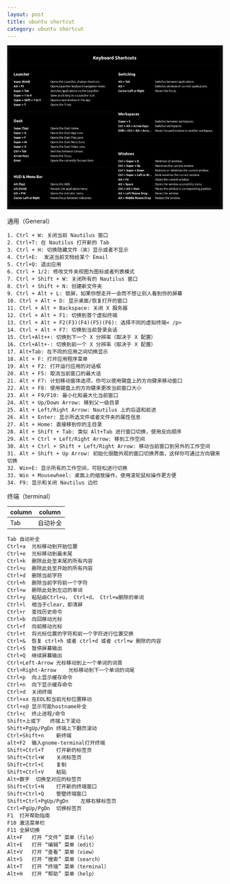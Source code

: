 ```yaml
---
layout: post
title: ubuntu shortcut
category: ubuntu shortcut 
---
```


![Vim cmd](/images/ubuntu_shortcut.png "ubuntu shortcut")

通用（General）

    1. Ctrl + W: 关闭当前 Nautilus 窗口
    2. Ctrl+T: 在 Nautilus 打开新的 Tab
    3. Ctrl + H: 切换隐藏文件（夹）显示或者不显示
    4. Ctrl+E:  发送当前文档给某个 Email
    5. Ctrl+Q: 退出应用
    6. Ctrl + 1/2: 修改文件夹视图为图标或者列表模式
    7. Ctrl + Shift + W: 关闭所有的 Nautilus 窗口
    8. Ctrl + Shift + N: 创建新文件夹
    9. Ctrl + Alt + L: 锁屏，如果你想走开一会而不想让别人看到你的屏幕
    10. Ctrl + Alt + D: 显示桌面/恢复打开的窗口
    11. Ctrl + Alt + Backspace: 关闭 X 服务器
    12. Ctrl + Alt + F1: 切换到首个虚拟终端
    13. Ctrl + Alt + F2(F3)(F4)(F5)(F6): 选择不同的虚拟终端< /p>
    14. Ctrl + Alt + F7: 切换到当前登录会话
    15. Ctrl+Alt++: 切换到下一个 X 分辨率（取决于 X 配置）
    16. Ctrl+Alt+-: 切换到前一个 X 分辨率（取决于 X 配置）
    17. Alt+Tab: 在不同的应用之间切换显示
    18. Alt + F: 打开应用程序菜单
    19. Alt + F2: 打开运行应用的对话框
    20. Alt + F5: 取消当前窗口的最大话
    21. Alt + F7: 计划移动窗体选项，你可以使用键盘上的方向键来移动窗口
    22. Alt + F8: 使用键盘上的方向键来更改当前窗口大小
    23. Alt + F9/F10: 最小化和最大化当前窗口
    24. Alt + Up/Down Arrow: 移到父一级目录
    25. Alt + Left/Right Arrow: Nautilus 上的后退和前进
    26. Alt + Enter: 显示所选文件或者文件夹的属性信息
    27. Alt + Home: 直接移到你的主目录
    28. Alt + Shift + Tab: 类似 Alt+Tab 进行窗口切换，使用反向顺序
    29. Alt + Ctrl + Left/Right Arrow: 移到工作空间
    30. Alt + Ctrl + Shift + Left/Right Arrow: 移动当前窗口到另外的工作空间
    31. Alt + Shift + Up Arrow: 初始化很酷外观的窗口切换界面，这样你可通过方向键来切换
    32. Win+E: 显示所有的工作空间，可轻松进行切换
    33. Win + Mousewheel: 桌面上的缩放操作，使用滚轮鼠标操作更方便
    34. F9: 显示和关闭 Nautilus 边栏

终端（terminal）

| column | column |
|--------|--------|
|Tab        |自动补全        |

	Tab	自动补全
    Ctrl+a	光标移动到开始位置
    Ctrl+e	光标移动到最末尾
    Ctrl+k	删除此处至末尾的所有内容
    Ctrl+u	删除此处至开始的所有内容
    Ctrl+d	删除当前字符
    Ctrl+h	删除当前字符前一个字符
    Ctrl+w	删除此处到左边的单词
    Ctrl+y	粘贴由Ctrl+u， Ctrl+d， Ctrl+w删除的单词
    Ctrl+l	相当于clear，即清屏
    Ctrl+r	查找历史命令
    Ctrl+b	向回移动光标
    Ctrl+f	向前移动光标
    Ctrl+t	将光标位置的字符和前一个字符进行位置交换
    Ctrl+&	恢复 ctrl+h 或者 ctrl+d 或者 ctrl+w 删除的内容
    Ctrl+S	暂停屏幕输出
    Ctrl+Q	继续屏幕输出
    Ctrl+Left-Arrow	光标移动到上一个单词的词首
    Ctrl+Right-Arrow	光标移动到下一个单词的词尾
    Ctrl+p	向上显示缓存命令
    Ctrl+n	向下显示缓存命令
    Ctrl+d	关闭终端
    Ctrl+xx	在EOL和当前光标位置移动
    Ctrl+x@	显示可能hostname补全
    Ctrl+c	终止进程/命令
    Shift+上或下	终端上下滚动
    Shift+PgUp/PgDn	终端上下翻页滚动
    Ctrl+Shift+n	新终端
    alt+F2	输入gnome-terminal打开终端
    Shift+Ctrl+T	打开新的标签页
    Shift+Ctrl+W	关闭标签页
    Shift+Ctrl+C	复制
    Shift+Ctrl+V	粘贴
    Alt+数字	切换至对应的标签页
    Shift+Ctrl+N	打开新的终端窗口
    Shift+Ctrl+Q	管壁终端窗口
    Shift+Ctrl+PgUp/PgDn	左移右移标签页
    Ctrl+PgUp/PgDn	切换标签页
    F1	打开帮助指南
    F10	激活菜单栏
    F11	全屏切换
    Alt+F	打开 “文件” 菜单（file）
    Alt+E	打开 “编辑” 菜单（edit）
    Alt+V	打开 “查看” 菜单（view）
    Alt+S	打开 “搜索” 菜单（search）
    Alt+T	打开 “终端” 菜单（terminal）
    Alt+H	打开 “帮助” 菜单（help）
